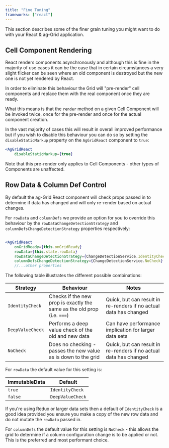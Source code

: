 ```yaml
---
title: "Fine Tuning"
frameworks: ["react"]
---
```


This section describes some of the finer grain tuning you might want to do with your React & ag-Grid application.

## Cell Component Rendering

React renders components asynchronously and although this is fine in the majority of use cases it can 
be the case that in certain circumstances a very slight flicker can be seen where an old component is 
destroyed but the new one is not yet rendered by React.

In order to eliminate this behaviour the Grid will "pre-render" cell components and replace them with 
the real component once they are ready.

What this means is that the `render` method on a given Cell Component will be invoked twice, once for 
the pre-render and once for the actual component creation.

In the vast majority of cases this will result in overall improved performance but if you wish to 
disable this behaviour you can do so by setting the `disableStaticMarkup` property on the `AgGridReact` 
component to `true`:

```jsx
<AgGridReact
    disableStaticMarkup={true}
```

Note that this pre-render only applies to Cell Components - other types of Components are unaffected.

## Row Data & Column Def Control

By default the ag-Grid React component will check props passed in to determine if data has changed 
and will only re-render based on actual changes.

For `rowData` and `columnDefs` we provide an option for you to override this behaviour by the `rowDataChangeDetectionStrategy` and `columnDefsChangeDetectionStrategy` properties respectively:

```jsx

<AgGridReact
    onGridReady={this.onGridReady}
    rowData={this.state.rowData}
    rowDataChangeDetectionStrategy={ChangeDetectionService.IdentityCheck}
    columnDefsChangeDetectionStrategy={ChangeDetectionService.NoCheck}
    //...other properties
```

The following table illustrates the different possible combinations:

| Strategy | Behaviour | Notes |
| -------- | --------- | ----- |
| `IdentityCheck` | Checks if the new prop is exactly the same as the old prop (i.e. `===`) | Quick, but can result in re-renders if no actual data has changed |
| `DeepValueCheck` | Performs a deep value check of the old and new data | Can have performance implication for larger data sets |
| `NoCheck` | Does no checking - passes the new value as is down to the grid | Quick, but can result in re-renders if no actual data has changed |

For `rowData` the default value for this setting is:

| ImmutableData | Default          |
| ------------- | ---------------- |
| `true`        | `IdentityCheck`  |
| `false`       | `DeepValueCheck` |

If you're using Redux or larger data sets then a default of `IdentityCheck` is a good idea 
provided you ensure you make a copy of the new row data and do not mutate the `rowData` passed in.

For `columnDefs` the default value for this setting is `NoCheck` - this allows the grid to 
determine if a column configuration change is to be applied or not. This is the preferred and 
most performant choice.

